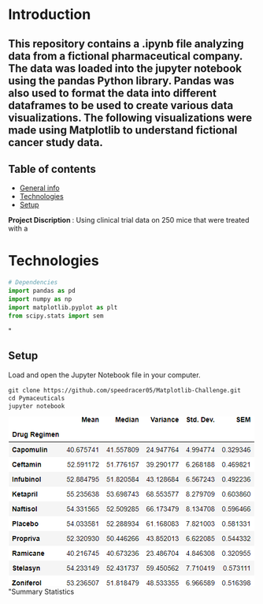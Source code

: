 # Introduction
This repository contains a .ipynb file analyzing data from a fictional pharmaceutical company. The data was loaded into the jupyter notebook using the pandas Python library. Pandas was also used to format the data into different dataframes to be used to create various data visualizations. The following visualizations were made using Matplotlib to understand fictional cancer study data.
-------------------------

## Table of contents
* [General info](#general-info)
* [Technologies](#technologies)
* [Setup](#setup)

<b> Project Discription </b>: Using clinical trial data on 250 mice that were treated with a 

# Technologies
```python
# Dependencies
import pandas as pd
import numpy as np
import matplotlib.pyplot as plt
from scipy.stats import sem
```
"



## Setup
Load and open the Jupyter Notebook file in your computer.
```
git clone https://github.com/speedracer05/Matplotlib-Challenge.git
cd Pymaceuticals 
jupyter notebook 
```


![summary statistics](Images/sum_stats.png)"Summary Statistics
